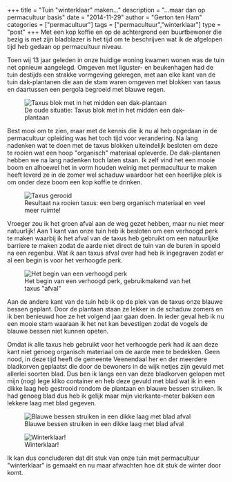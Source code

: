 +++
title = "Tuin \"winterklaar\" maken..."
description = "...maar dan op permacultuur basis"
date = "2014-11-29"
author = "Gerton ten Ham"
categories = ["permacultuur"]
tags = ["permacultuur","winterklaar"]
type = "post"
+++
Met een kop koffie en op de achtergrond een buurtbewoner die bezig is met zijn bladblazer is het tijd om te beschrijven wat ik de afgelopen tijd heb gedaan op permacultuur niveau.
<!--more-->

Toen wij 13 jaar geleden in onze huidige woning kwamen wonen was de tuin net opnieuw aangelegd. Omgeven met liguster- en beukenhagen had de tuin destijds een
strakke vormgeving gekregen, met aan elke kant van de tuin dak-plantanen die aan de stam waren omgeven met blokken van taxus en daartussen
een pergola begroeid met blauwe regen.

<figure class="figure">
    <img class="figure-img img-responsive img-rounded center-block" src="//farm9.staticflickr.com/8677/15879169506_53c6aa4a30_z.jpg" alt="Taxus blok met in het midden een dak-plantaan" />
    <figcaption class="figure-caption text-center">De oude situatie: Taxus blok met in het midden een dak-plantaan</figcaption>
</figure>

Best mooi om te zien, maar met de kennis die ik nu al heb opgedaan in de permacultuur opleiding was het toch tijd voor verandering. Na lang nadenken wat te doen
met de taxus blokken uiteindelijk besloten om deze te rooien wat een hoop "organisch" materiaal opleverde. De dak-plantanen hebben we na lang nadenken
toch laten staan. Ik zelf vind het een mooie boom en alhoewel het in vorm houden weinig met permacultuur te maken heeft leverd ze in de zomer wel schaduw
waardoor het een heerlijke plek is om onder deze boom een kop koffie te drinken.

<figure class="figure">
    <img class="figure-img img-responsive img-rounded center-block" src="//farm8.staticflickr.com/7525/15717482408_03b37f66a5_z.jpg" alt="Taxus gerooid" />
    <figcaption class="figure-caption text-center">Resultaat na rooien taxus: een berg organisch materiaal en veel meer ruimte!</figcaption>
</figure>

Vroeger zou ik het groen afval aan de weg gezet hebben, maar nu niet meer natuurlijk! Aan 1 kant van onze tuin heb ik besloten om een verhoogd perk te maken waarbij ik het afval van de taxus heb gebruikt om een natuurlijke barriere te maken zodat de aarde niet direct de tuin van de buren in spoeld na een regenbui. Wat ik aan taxus afval over had heb ik ingegraven zodat er al een begin is voor het verhoogde perk.

<figure class="figure">
    <img class="figure-img img-responsive img-rounded center-block" src="//farm9.staticflickr.com/8575/15879168976_8fcabc2718_z.jpg" alt="Het begin van een verhoogd perk" />
    <figcaption class="figure-caption text-center">Het begin van een verhoogd perk, gebruikmakend van het taxus "afval"</figcaption>
</figure>

Aan de andere kant van de tuin heb ik op de plek van de taxus onze blauwe bessen geplant. Door de plantaan staan ze lekker in de schaduw zomers en ik ben benieuwd hoe ze het volgend jaar gaan doen. In ieder geval heb ik nu een mooie stam waaraan ik het net kan bevestigen zodat de vogels de blauwe bessen niet kunnen opeten.

Omdat ik alle taxus heb gebruikt voor het verhoogde perk had ik aan deze kant niet genoeg organisch materiaal om de aarde mee te bedekken. 
Geen nood, in deze tijd heeft de gemeente Veenendaal her en der meerdere bladkorven geplaatst die door de bewoners in de wijk netjes zijn gevuld met allerlei soorten blad. Dus ben ik langs een van deze bladkorven gelopen met mijn (nog) lege kliko container en heb deze gevuld met blad wat ik in een dikke laag heb gestrooid rondom de plantaan en blauwe bessen struiken. Ik had genoeg blad dus heb ik gelijk maar mijn vierkante-meter bakken een lekkere laag met blad gegeven.

<div class="row">
    <figure class="figure col-xs-6">
        <img class="figure-img img-responsive img-rounded" alt="Blauwe bessen struiken in een dikke laag met blad afval" src="//farm8.staticflickr.com/7499/15282707804_ee2c5eaca5_n.jpg" />
        <figcaption class="figure-caption">Blauwe bessen struiken in een dikke laag met blad afval</figcaption>
    </figure>
    <figure class="figure col-xs-6">
        <img class="figure-img img-responsive img-rounded" alt="Winterklaar!" src="//farm9.staticflickr.com/8581/15719201027_0ace5b8e80_n.jpg" />
        <figcaption class="figure-caption">Winterklaar!</figcaption>
    </figure>
</div>

Ik kan dus concluderen dat dit stuk van onze tuin met permacultuur "winterklaar" is gemaakt en nu maar afwachten hoe dit stuk de winter door komt.